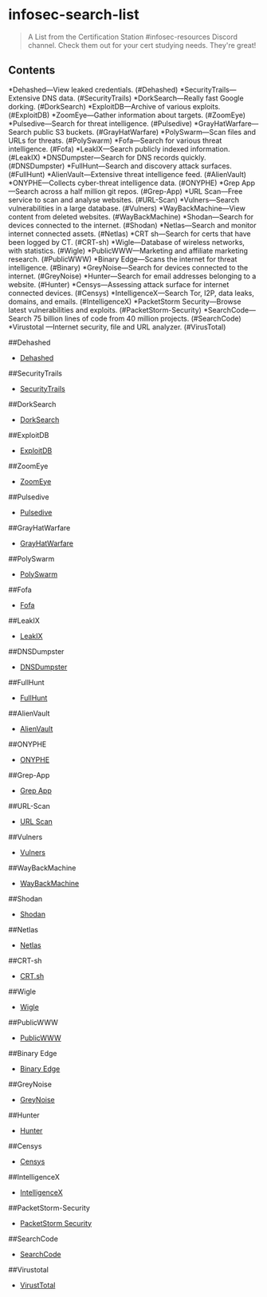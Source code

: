 # infosec-search-list
> A List from the Certification Station #infosec-resources Discord channel. Check them out for your cert studying needs. They're great!

## Contents

*Dehashed—View leaked credentials. (#Dehashed)
*SecurityTrails—Extensive DNS data. (#SecurityTrails)
*DorkSearch—Really fast Google dorking. (#DorkSearch)
*ExploitDB—Archive of various exploits. (#ExploitDB)
*ZoomEye—Gather information about targets. (#ZoomEye)
*Pulsedive—Search for threat intelligence. (#Pulsedive)
*GrayHatWarfare—Search public S3 buckets. (#GrayHatWarfare)
*PolySwarm—Scan files and URLs for threats. (#PolySwarm)
*Fofa—Search for various threat intelligence. (#Fofa)
*LeakIX—Search publicly indexed information. (#LeakIX)
*DNSDumpster—Search for DNS records quickly. (#DNSDumpster)
*FullHunt—Search and discovery attack surfaces. (#FullHunt)
*AlienVault—Extensive threat intelligence feed. (#AlienVault)
*ONYPHE—Collects cyber-threat intelligence data. (#ONYPHE)
*Grep App—Search across a half million git repos. (#Grep-App)
*URL Scan—Free service to scan and analyse websites. (#URL-Scan)
*Vulners—Search vulnerabilities in a large database. (#Vulners)
*WayBackMachine—View content from deleted websites. (#WayBackMachine)
*Shodan—Search for devices connected to the internet. (#Shodan)
*Netlas—Search and monitor internet connected assets. (#Netlas)
*CRT sh—Search for certs that have been logged by CT. (#CRT-sh)
*Wigle—Database of wireless networks, with statistics. (#Wigle)
*PublicWWW—Marketing and affiliate marketing research. (#PublicWWW)
*Binary Edge—Scans the internet for threat intelligence. (#Binary)
*GreyNoise—Search for devices connected to the internet. (#GreyNoise)
*Hunter—Search for email addresses belonging to a website. (#Hunter)
*Censys—Assessing attack surface for internet connected devices. (#Censys)
*IntelligenceX—Search Tor, I2P, data leaks, domains, and emails. (#IntelligenceX)
*PacketStorm Security—Browse latest vulnerabilities and exploits. (#PacketStorm-Security)
*SearchCode—Search 75 billion lines of code from 40 million projects. (#SearchCode)
*Virustotal —Internet security, file and URL analyzer. (#VirusTotal)

##Dehashed
* [Dehashed](https://dehashed.com/)

##SecurityTrails

* [SecurityTrails](https://securitytrails.com/)

##DorkSearch
* [DorkSearch](https://dorksearch.com/)

##ExploitDB

*  [ExploitDB](https://www.exploit-db.com/)

##ZoomEye

* [ZoomEye](https://www.zoomeye.org/)

##Pulsedive

* [Pulsedive](https://pulsedive.com/)

##GrayHatWarfare

* [GrayHatWarfare](https://buckets.grayhatwarfare.com/)

##PolySwarm

* [PolySwarm](https://polyswarm.io/)

##Fofa

* [Fofa](https://en.fofa.info/)

##LeakIX

* [LeakIX](https://leakix.net/)

##DNSDumpster

* [DNSDumpster](https://dnsdumpster.com/)

##FullHunt

* [FullHunt](https://fullhunt.io/)

##AlienVault

* [AlienVault](https://otx.alienvault.com/)

##ONYPHE

* [ONYPHE](https://www.onyphe.io/)

##Grep-App

* [Grep App](https://grep.app/)

##URL-Scan

* [URL Scan](https://urlscan.io/)

##Vulners

* [Vulners](https://vulners.com/)

##WayBackMachine

* [WayBackMachine](https://archive.org/web/)

##Shodan

* [Shodan](https://www.shodan.io/)

##Netlas

* [Netlas](https://netlas.io/)

##CRT-sh

* [CRT.sh](https://crt.sh/)

##Wigle

* [Wigle](https://www.wigle.net/)

##PublicWWW

* [PublicWWW](https://publicwww.com/)

##Binary Edge

* [Binary Edge](https://www.binaryedge.io/)

##GreyNoise

* [GreyNoise](https://www.greynoise.io/)

##Hunter

* [Hunter](https://hunter.io/)

##Censys

* [Censys](https://search.censys.io/)

##IntelligenceX

* [IntelligenceX](https://intelx.io/)

##PacketStorm-Security

* [PacketStorm Security](https://packetstormsecurity.com/)

##SearchCode

* [SearchCode](https://searchcode.com/)

##Virustotal

* [VirustTotal](https://www.virustotal.com/gui/home/upload)
